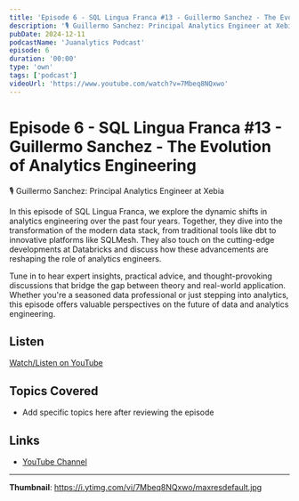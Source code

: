 ```yaml
---
title: 'Episode 6 - SQL Lingua Franca #13 - Guillermo Sanchez - The Evolution of Analytics Engineering'
description: '🎙️ ⁠Guillermo Sanchez: Principal Analytics Engineer at Xebia  In this episode of SQL Lingua Franca, we explore the dynamic shifts in analytics engineering over the past four years. Together, they dive...'
pubDate: 2024-12-11
podcastName: 'Juanalytics Podcast'
episode: 6
duration: '00:00'
type: 'own'
tags: ['podcast']
videoUrl: 'https://www.youtube.com/watch?v=7Mbeq8NQxwo'
---
```


# Episode 6 - SQL Lingua Franca #13 - Guillermo Sanchez - The Evolution of Analytics Engineering

🎙️ ⁠Guillermo Sanchez: Principal Analytics Engineer at Xebia

In this episode of SQL Lingua Franca, we explore the dynamic shifts in analytics engineering over the past four years. Together, they dive into the transformation of the modern data stack, from traditional tools like dbt to innovative platforms like SQLMesh. They also touch on the cutting-edge developments at Databricks and discuss how these advancements are reshaping the role of analytics engineers.

Tune in to hear expert insights, practical advice, and thought-provoking discussions that bridge the gap between theory and real-world application. Whether you're a seasoned data professional or just stepping into analytics, this episode offers valuable perspectives on the future of data and analytics engineering.

## Listen

[Watch/Listen on YouTube](https://www.youtube.com/watch?v=7Mbeq8NQxwo)

## Topics Covered

- Add specific topics here after reviewing the episode

## Links

- [YouTube Channel](https://www.youtube.com/juanalytics)

---

**Thumbnail**: https://i.ytimg.com/vi/7Mbeq8NQxwo/maxresdefault.jpg
